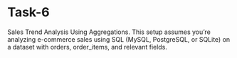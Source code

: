 # Task-6
Sales Trend Analysis Using Aggregations. This setup assumes you’re analyzing e-commerce sales using SQL (MySQL, PostgreSQL, or SQLite) on a dataset with orders, order_items, and relevant fields.
